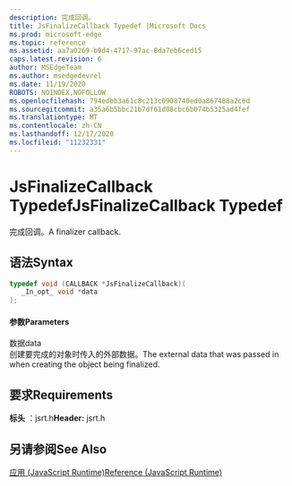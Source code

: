 ```yaml
---
description: 完成回调。
title: JsFinalizeCallback Typedef |Microsoft Docs
ms.prod: microsoft-edge
ms.topic: reference
ms.assetid: aa7a0269-b9d4-4717-97ac-8da7eb6ced15
caps.latest.revision: 6
author: MSEdgeTeam
ms.author: msedgedevrel
ms.date: 11/19/2020
ROBOTS: NOINDEX,NOFOLLOW
ms.openlocfilehash: 794edbb3a61c8c213c0908740ed0a867488a2c6d
ms.sourcegitcommit: a35a6b5bbc21b7df61d08cbc6b074b5325ad4fef
ms.translationtype: MT
ms.contentlocale: zh-CN
ms.lasthandoff: 12/17/2020
ms.locfileid: "11232331"
---
```

# <span data-ttu-id="22ddb-103">JsFinalizeCallback Typedef</span><span class="sxs-lookup"><span data-stu-id="22ddb-103">JsFinalizeCallback Typedef</span></span>

<span data-ttu-id="22ddb-104">完成回调。</span><span class="sxs-lookup"><span data-stu-id="22ddb-104">A finalizer callback.</span></span>  
  
## <span data-ttu-id="22ddb-105">语法</span><span class="sxs-lookup"><span data-stu-id="22ddb-105">Syntax</span></span>  
  
```cpp  
typedef void (CALLBACK *JsFinalizeCallback)(  
   _In_opt_ void *data  
);  
```  
  
#### <span data-ttu-id="22ddb-106">参数</span><span class="sxs-lookup"><span data-stu-id="22ddb-106">Parameters</span></span>  
 <span data-ttu-id="22ddb-107">数据</span><span class="sxs-lookup"><span data-stu-id="22ddb-107">data</span></span>  
 <span data-ttu-id="22ddb-108">创建要完成的对象时传入的外部数据。</span><span class="sxs-lookup"><span data-stu-id="22ddb-108">The external data that was passed in when creating the object being finalized.</span></span>  
  
## <span data-ttu-id="22ddb-109">要求</span><span class="sxs-lookup"><span data-stu-id="22ddb-109">Requirements</span></span>  
 <span data-ttu-id="22ddb-110">**标头** ：jsrt.h</span><span class="sxs-lookup"><span data-stu-id="22ddb-110">**Header:** jsrt.h</span></span>  
  
## <span data-ttu-id="22ddb-111">另请参阅</span><span class="sxs-lookup"><span data-stu-id="22ddb-111">See Also</span></span>  
 [<span data-ttu-id="22ddb-112">应用 (JavaScript Runtime)</span><span class="sxs-lookup"><span data-stu-id="22ddb-112">Reference (JavaScript Runtime)</span></span>](../chakra-hosting/reference-javascript-runtime.md)
